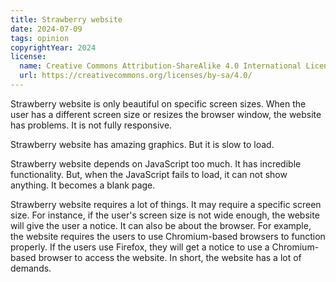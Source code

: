 ```yaml
---
title: Strawberry website
date: 2024-07-09
tags: opinion
copyrightYear: 2024
license:
  name: Creative Commons Attribution-ShareAlike 4.0 International License
  url: https://creativecommons.org/licenses/by-sa/4.0/
---
```


Strawberry website is only beautiful on specific screen sizes. When the user has a different screen size or resizes the browser window, the website has problems. It is not fully responsive.

Strawberry website has amazing graphics. But it is slow to load.

Strawberry website depends on JavaScript too much. It has incredible functionality. But, when the JavaScript fails to load, it can not show anything. It becomes a blank page.

Strawberry website requires a lot of things. It may require a specific screen size. For instance, if the user's screen size is not wide enough, the website will give the user a notice. It can also be about the browser. For example, the website requires the users to use Chromium-based browsers to function properly. If the users use Firefox, they will get a notice to use a Chromium-based browser to access the website. In short, the website has a lot of demands.
